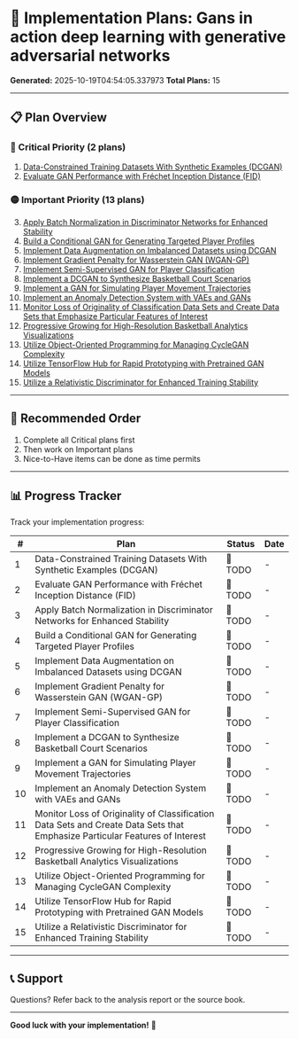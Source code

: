 # 🚀 Implementation Plans: Gans in action deep learning with generative adversarial networks

**Generated:** 2025-10-19T04:54:05.337973
**Total Plans:** 15

---

## 📋 Plan Overview

### 🔴 Critical Priority (2 plans)

1. [Data-Constrained Training Datasets With Synthetic Examples (DCGAN)](01_Data-Constrained_Training_Datasets_With_Synthetic_Examples_DCGAN.md)
2. [Evaluate GAN Performance with Fréchet Inception Distance (FID)](02_Evaluate_GAN_Performance_with_Fréchet_Inception_Distance_FID.md)

### 🟡 Important Priority (13 plans)

3. [Apply Batch Normalization in Discriminator Networks for Enhanced Stability](03_Apply_Batch_Normalization_in_Discriminator_Networks_for_Enhanced_Stability.md)
4. [Build a Conditional GAN for Generating Targeted Player Profiles](04_Build_a_Conditional_GAN_for_Generating_Targeted_Player_Profiles.md)
5. [Implement Data Augmentation on Imbalanced Datasets using DCGAN](05_Implement_Data_Augmentation_on_Imbalanced_Datasets_using_DCGAN.md)
6. [Implement Gradient Penalty for Wasserstein GAN (WGAN-GP)](06_Implement_Gradient_Penalty_for_Wasserstein_GAN_WGAN-GP.md)
7. [Implement Semi-Supervised GAN for Player Classification](07_Implement_Semi-Supervised_GAN_for_Player_Classification.md)
8. [Implement a DCGAN to Synthesize Basketball Court Scenarios](08_Implement_a_DCGAN_to_Synthesize_Basketball_Court_Scenarios.md)
9. [Implement a GAN for Simulating Player Movement Trajectories](09_Implement_a_GAN_for_Simulating_Player_Movement_Trajectories.md)
10. [Implement an Anomaly Detection System with VAEs and GANs](10_Implement_an_Anomaly_Detection_System_with_VAEs_and_GANs.md)
11. [Monitor Loss of Originality of Classification Data Sets and Create Data Sets that Emphasize Particular Features of Interest](11_Monitor_Loss_of_Originality_of_Classification_Data_Sets_and_Create_Data_Sets_that_Emphasize_Particular_Features_of_Interest.md)
12. [Progressive Growing for High-Resolution Basketball Analytics Visualizations](12_Progressive_Growing_for_High-Resolution_Basketball_Analytics_Visualizations.md)
13. [Utilize Object-Oriented Programming for Managing CycleGAN Complexity](13_Utilize_Object-Oriented_Programming_for_Managing_CycleGAN_Complexity.md)
14. [Utilize TensorFlow Hub for Rapid Prototyping with Pretrained GAN Models](14_Utilize_TensorFlow_Hub_for_Rapid_Prototyping_with_Pretrained_GAN_Models.md)
15. [Utilize a Relativistic Discriminator for Enhanced Training Stability](15_Utilize_a_Relativistic_Discriminator_for_Enhanced_Training_Stability.md)

---

## 🎯 Recommended Order

1. Complete all Critical plans first
2. Then work on Important plans
3. Nice-to-Have items can be done as time permits

---

## 📊 Progress Tracker

Track your implementation progress:

| # | Plan | Status | Date |
|---|------|--------|------|
| 1 | Data-Constrained Training Datasets With Synthetic Examples (DCGAN) | 🔲 TODO | - |
| 2 | Evaluate GAN Performance with Fréchet Inception Distance (FID) | 🔲 TODO | - |
| 3 | Apply Batch Normalization in Discriminator Networks for Enhanced Stability | 🔲 TODO | - |
| 4 | Build a Conditional GAN for Generating Targeted Player Profiles | 🔲 TODO | - |
| 5 | Implement Data Augmentation on Imbalanced Datasets using DCGAN | 🔲 TODO | - |
| 6 | Implement Gradient Penalty for Wasserstein GAN (WGAN-GP) | 🔲 TODO | - |
| 7 | Implement Semi-Supervised GAN for Player Classification | 🔲 TODO | - |
| 8 | Implement a DCGAN to Synthesize Basketball Court Scenarios | 🔲 TODO | - |
| 9 | Implement a GAN for Simulating Player Movement Trajectories | 🔲 TODO | - |
| 10 | Implement an Anomaly Detection System with VAEs and GANs | 🔲 TODO | - |
| 11 | Monitor Loss of Originality of Classification Data Sets and Create Data Sets that Emphasize Particular Features of Interest | 🔲 TODO | - |
| 12 | Progressive Growing for High-Resolution Basketball Analytics Visualizations | 🔲 TODO | - |
| 13 | Utilize Object-Oriented Programming for Managing CycleGAN Complexity | 🔲 TODO | - |
| 14 | Utilize TensorFlow Hub for Rapid Prototyping with Pretrained GAN Models | 🔲 TODO | - |
| 15 | Utilize a Relativistic Discriminator for Enhanced Training Stability | 🔲 TODO | - |

---

## 📞 Support

Questions? Refer back to the analysis report or the source book.

---

**Good luck with your implementation!** 🚀
